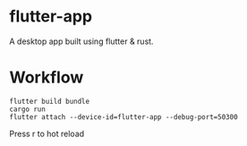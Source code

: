 # flutter-app

A desktop app built using flutter & rust.

# Workflow

```shell
flutter build bundle
cargo run
flutter attach --device-id=flutter-app --debug-port=50300
```
Press r to hot reload